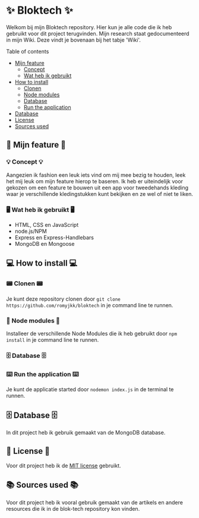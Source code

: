 # ✨ Bloktech ✨
Welkom bij mijn Bloktech repository. Hier kun je alle code die ik heb gebruikt voor dit project terugvinden. Mijn research staat gedocumenteerd in mijn Wiki. Deze vindt je bovenaan bij het tabje 'Wiki'.

Table of contents
- [Mijn feature](https://github.com/romyjkk/bloktech/blob/main/README.md#mijn-feature)
   - [Concept](https://github.com/romyjkk/bloktech/blob/main/README.md#-concept-)
   - [Wat heb ik gebruikt](https://github.com/romyjkk/bloktech/blob/main/README.md#-wat-heb-ik-gebruikt-)
- [How to install](https://github.com/romyjkk/bloktech/blob/main/README.md#how-to-install)
   - [Clonen](https://github.com/romyjkk/bloktech/blob/main/README.md#clonen)
   - [Node modules](https://github.com/romyjkk/bloktech/blob/main/README.md#node-modules)
   - [Database](https://github.com/romyjkk/bloktech/blob/main/README.md#database)
   - [Run the application](https://github.com/romyjkk/bloktech/blob/main/README.md#run-the-application)
- [Database](https://github.com/romyjkk/bloktech/blob/main/README.md#database-1)
- [License](https://github.com/romyjkk/bloktech/blob/main/README.md#license)
- [Sources used](https://github.com/romyjkk/bloktech/blob/main/README.md#license)

## 🎀 Mijn feature 🎀

### 💡 Concept 💡
Aangezien ik fashion een leuk iets vind om mij mee bezig te houden, leek het mij leuk om mijn feature hierop te baseren.
Ik heb er uiteindelijk voor gekozen om een feature te bouwen uit een app voor tweedehands kleding waar je verschillende kledingstukken kunt bekijken en ze wel of niet te liken.

### 🖥 Wat heb ik gebruikt 🖥
- HTML, CSS en JavaScript
- node.js/NPM
- Express en Express-Handlebars
- MongoDB en Mongoose


## 💻 How to install 💻

### 📟 Clonen 📟
Je kunt deze repository clonen door
`git clone https://github.com/romyjkk/bloktech`
in je command line te runnen.

### 📂 Node modules 📂
Installeer de verschillende Node Modules die ik heb gebruikt door
`npm install`
in je command line te runnen.

### 🗄 Database 🗄

### ⌨️ Run the application ⌨️
Je kunt de applicatie started door `nodemon index.js` in de terminal te runnen.

## 🗄 Database 🗄
In dit project heb ik gebruik gemaakt van de MongoDB database.

## 📄 License 📄
Voor dit project heb ik de [MIT license](https://github.com/romyjkk/bloktech/blob/main/LICENSE.txt) gebruikt.

## 📚 Sources used 📚
Voor dit project heb ik vooral gebruik gemaakt van de artikels en andere resources die ik in de blok-tech repository kon vinden.
